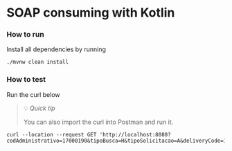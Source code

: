 # SOAP consuming with Kotlin

### How to run

Install all dependencies by running

```console
./mvnw clean install
```

### How to test

Run the curl below

> :bulb: _Quick tip_
> 
> You can also import the curl into Postman and run it.

```console
curl --location --request GET 'http://localhost:8080?codAdministrativo=17000190&tipoBusca=H&tipoSolicitacao=A&deliveryCode=194848820'
```